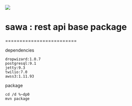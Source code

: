 ![](http://www.9jialu.com/image/Original_without_effects_204x75.png)

# sawa : rest api base package
=========================

dependencies

    dropwizard:1.0.7
    postgresql:9.1
    jetty:9.3
    twilio:7.0
    awss3:1.11.93

package

    cd /d %~dp0 
    mvn package
